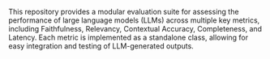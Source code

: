This repository provides a modular evaluation suite for assessing the performance of large language models (LLMs) across multiple key metrics, including Faithfulness, Relevancy, Contextual Accuracy, Completeness, and Latency. Each metric is implemented as a standalone class, allowing for easy integration and testing of LLM-generated outputs.

